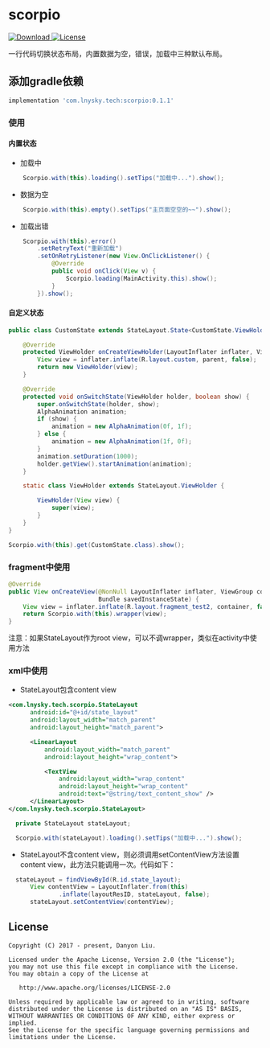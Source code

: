 # scorpio
[ ![Download](https://api.bintray.com/packages/danyon/maven/scorpio/images/download.svg) ](https://bintray.com/danyon/maven/scorpio/_latestVersion)[![License](https://img.shields.io/badge/license-Apache%202-lightgrey.svg)](https://www.apache.org/licenses/LICENSE-2.0.html)

一行代码切换状态布局，内置数据为空，错误，加载中三种默认布局。

## 添加gradle依赖

```groovy
implementation 'com.lnysky.tech:scorpio:0.1.1'
```

### 使用

#### 内置状态

- 加载中
```java
	Scorpio.with(this).loading().setTips("加载中...").show();
```
- 数据为空
```java
	Scorpio.with(this).empty().setTips("主页面空空的~~").show();
```
- 加载出错
```java
    Scorpio.with(this).error()
        .setRetryText("重新加载")
        .setOnRetryListener(new View.OnClickListener() {
            @Override
            public void onClick(View v) {
                Scorpio.loading(MainActivity.this).show();
            }
        }).show();
```
#### 自定义状态

```java
public class CustomState extends StateLayout.State<CustomState.ViewHolder> {

	@Override
	protected ViewHolder onCreateViewHolder(LayoutInflater inflater, ViewGroup parent) {
		View view = inflater.inflate(R.layout.custom, parent, false);
		return new ViewHolder(view);
	}

	@Override
	protected void onSwitchState(ViewHolder holder, boolean show) {
		super.onSwitchState(holder, show);
		AlphaAnimation animation;
		if (show) {
			animation = new AlphaAnimation(0f, 1f);
		} else {
			animation = new AlphaAnimation(1f, 0f);
		}
		animation.setDuration(1000);
		holder.getView().startAnimation(animation);
	}

	static class ViewHolder extends StateLayout.ViewHolder {

		ViewHolder(View view) {
			super(view);
		}
	}
}
```
```java
Scorpio.with(this).get(CustomState.class).show();
```

### fragment中使用

```java
@Override
public View onCreateView(@NonNull LayoutInflater inflater, ViewGroup container,
						 Bundle savedInstanceState) {
	View view = inflater.inflate(R.layout.fragment_test2, container, false);
	return Scorpio.with(this).wrapper(view);
}
```
注意：如果StateLayout作为root view，可以不调wrapper，类似在activity中使用方法

### xml中使用

- StateLayout包含content view

```xml
<com.lnysky.tech.scorpio.StateLayout
	  android:id="@+id/state_layout"
	  android:layout_width="match_parent"
	  android:layout_height="match_parent">

	  <LinearLayout
		  android:layout_width="match_parent"
		  android:layout_height="wrap_content">

		  <TextView
			  android:layout_width="wrap_content"
			  android:layout_height="wrap_content"
			  android:text="@string/text_content_show" />
	  </LinearLayout>
</com.lnysky.tech.scorpio.StateLayout>
```

```java
  private StateLayout stateLayout;

  Scorpio.with(stateLayout).loading().setTips("加载中...").show();
```

- StateLayout不含content view，则必须调用setContentView方法设置content view，此方法只能调用一次。代码如下：

```java
  stateLayout = findViewById(R.id.state_layout);
	  View contentView = LayoutInflater.from(this)
			  .inflate(layoutResID, stateLayout, false);
	  stateLayout.setContentView(contentView);
```

## License

```
Copyright (C) 2017 - present, Danyon Liu.

Licensed under the Apache License, Version 2.0 (the "License");
you may not use this file except in compliance with the License.
You may obtain a copy of the License at

   http://www.apache.org/licenses/LICENSE-2.0

Unless required by applicable law or agreed to in writing, software
distributed under the License is distributed on an "AS IS" BASIS,
WITHOUT WARRANTIES OR CONDITIONS OF ANY KIND, either express or implied.
See the License for the specific language governing permissions and
limitations under the License.
```

